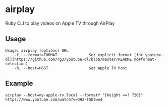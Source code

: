 # airplay
Ruby CLI to play videos on Apple TV through AirPlay

## Usage

```
Usage: airplay [options] URL
    -f, --format=FORMAT              Set explicit format [for youtube-dl](https://github.com/rg3/youtube-dl/blob/master/README.md#format-selection)
    -h, --host=HOST                  Set Apple TV host
```

## Example

```shell
airplay --host=my-apple-tv.local --formatf "[height <=? 720]" https://www.youtube.com/watch?v=QH2-TGUlwu4
```
